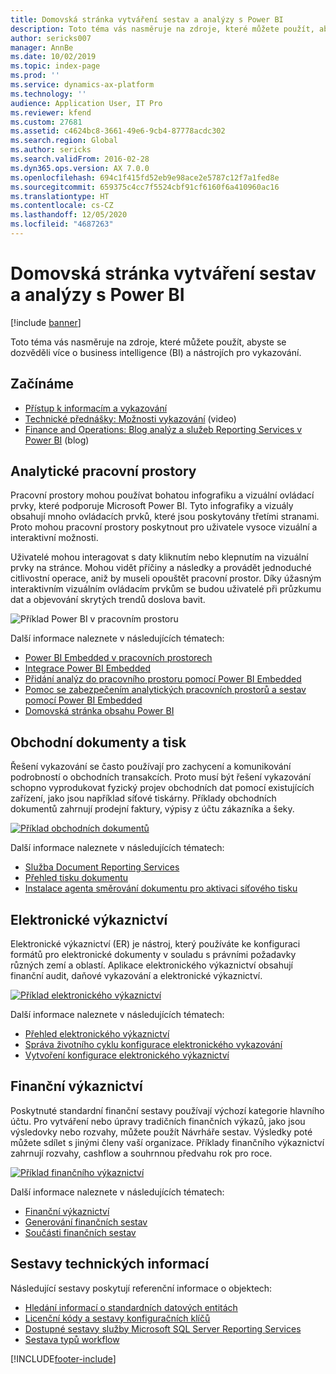 ```yaml
---
title: Domovská stránka vytváření sestav a analýzy s Power BI
description: Toto téma vás nasměruje na zdroje, které můžete použít, abyste se dozvěděli více o business intelligence a nástrojích pro vykazování.
author: sericks007
manager: AnnBe
ms.date: 10/02/2019
ms.topic: index-page
ms.prod: ''
ms.service: dynamics-ax-platform
ms.technology: ''
audience: Application User, IT Pro
ms.reviewer: kfend
ms.custom: 27681
ms.assetid: c4624bc8-3661-49e6-9cb4-87778acdc302
ms.search.region: Global
ms.author: sericks
ms.search.validFrom: 2016-02-28
ms.dyn365.ops.version: AX 7.0.0
ms.openlocfilehash: 694c1f415fd52eb9e98ace2e5787c12f7a1fed8e
ms.sourcegitcommit: 659375c4cc7f5524cbf91cf6160f6a410960ac16
ms.translationtype: HT
ms.contentlocale: cs-CZ
ms.lasthandoff: 12/05/2020
ms.locfileid: "4687263"
---
```

# <a name="reporting-and-analytics-with-power-bi-home-page"></a>Domovská stránka vytváření sestav a analýzy s Power BI

[!include [banner](../includes/banner.md)]

Toto téma vás nasměruje na zdroje, které můžete použít, abyste se dozvěděli více o business intelligence (BI) a nástrojích pro vykazování.

## <a name="get-started"></a>Začínáme
- [Přístup k informacím a vykazování](information-access-reporting.md)
- [Technické přednášky: Možnosti vykazování](https://www.youtube.com/watch?v=NzZONjKs5xA) (video)
- [Finance and Operations: Blog analýz a služeb Reporting Services v Power BI](https://community.dynamics.com/365/financeandoperations/b/powerbianalyticsandreporting) (blog)

## <a name="analytical-workspaces"></a>Analytické pracovní prostory
Pracovní prostory mohou používat bohatou infografiku a vizuální ovládací prvky, které podporuje Microsoft Power BI. Tyto infografiky a vizuály obsahují mnoho ovládacích prvků, které jsou poskytovány třetími stranami. Proto mohou pracovní prostory poskytnout pro uživatele vysoce vizuální a interaktivní možnosti.

Uživatelé mohou interagovat s daty kliknutím nebo klepnutím na vizuální prvky na stránce. Mohou vidět příčiny a následky a provádět jednoduché citlivostní operace, aniž by museli opouštět pracovní prostor. Díky úžasným interaktivním vizuálním ovládacím prvkům se budou uživatelé při průzkumu dat a objevování skrytých trendů doslova bavit.

![Příklad Power BI v pracovním prostoru](./media/Power-BI-in-D365-Workspace.png)

Další informace naleznete v následujících tématech:

- [Power BI Embedded v pracovních prostorech](embed-power-bi-workspaces.md)
- [Integrace Power BI Embedded](power-bi-embedded-integration.md)
- [Přidání analýz do pracovního prostoru pomocí Power BI Embedded](add-analytics-tab-workspaces.md)
- [Pomoc se zabezpečením analytických pracovních prostorů a sestav pomocí Power BI Embedded](secure-analytical-workspaces.md)
- [Domovská stránka obsahu Power BI](power-bi-home-page.md)

## <a name="business-documents-and-printing"></a>Obchodní dokumenty a tisk
Řešení vykazování se často používají pro zachycení a komunikování podrobností o obchodních transakcích. Proto musí být řešení vykazování schopno vyprodukovat fyzický projev obchodních dat pomocí existujících zařízení, jako jsou například síťové tiskárny. Příklady obchodních dokumentů zahrnují prodejní faktury, výpisy z účtu zákazníka a šeky.

[![Příklad obchodních dokumentů](./media/image-of-business-documents-1024x632.png)](./media/image-of-business-documents.png)

Další informace naleznete v následujících tématech:

- [Služba Document Reporting Services](document-reporting-services.md)
- [Přehled tisku dokumentu](print-documents.md)
- [Instalace agenta směrování dokumentu pro aktivaci síťového tisku](install-document-routing-agent.md)

## <a name="electronic-reporting"></a>Elektronické výkaznictví
Elektronické výkaznictví (ER) je nástroj, který používáte ke konfiguraci formátů pro elektronické dokumenty v souladu s právními požadavky různých zemí a oblastí. Aplikace elektronického výkaznictví obsahují finanční audit, daňové vykazování a elektronické výkaznictví.

[![Příklad elektronického výkaznictví](./media/electronic-reporting-example.png)](./media/electronic-reporting-example.png)

Další informace naleznete v následujících tématech:

- [Přehled elektronického výkaznictví](general-electronic-reporting.md)
- [Správa životního cyklu konfigurace elektronického vykazování](general-electronic-reporting-manage-configuration-lifecycle.md)
- [Vytvoření konfigurace elektronického výkaznictví](electronic-reporting-configuration.md)

## <a name="financial-reporting"></a>Finanční výkaznictví
Poskytnuté standardní finanční sestavy používají výchozí kategorie hlavního účtu. Pro vytváření nebo úpravy tradičních finančních výkazů, jako jsou výsledovky nebo rozvahy, můžete použít Návrháře sestav. Výsledky poté můžete sdílet s jinými členy vaší organizace. Příklady finančního výkaznictví zahrnují rozvahy, cashflow a souhrnnou předvahu rok pro roce.

[![Příklad finančního výkaznictví](./media/financial-reporting-example.png)](./media/financial-reporting-example.png)

Další informace naleznete v následujících tématech:

- [Finanční výkaznictví](financial-reporting-intro.md)
- [Generování finančních sestav](generate-financial-report.md)
- [Součásti finančních sestav](financial-report-components.md)

## <a name="technical-reference-reports"></a>Sestavy technických informací
Následující sestavy poskytují referenční informace o objektech:

- [Hledání informací o standardních datových entitách](../data-entities/data-entities-report.md)
- [Licenční kódy a sestavy konfiguračních klíčů](../sysadmin/license-codes-configuration-keys-report.md)
- [Dostupné sestavy služby Microsoft SQL Server Reporting Services](SSRS-report.md)
- [Sestava typů workflow](../../fin-ops/organization-administration/workflow-types-report.md)


[!INCLUDE[footer-include](../../../includes/footer-banner.md)]